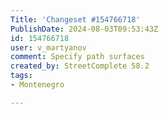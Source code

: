 ```yaml
---
Title: 'Changeset #154766718'
PublishDate: 2024-08-03T09:53:43Z
id: 154766718
user: v_martyanov
comment: Specify path surfaces
created_by: StreetComplete 58.2
tags:
- Montenegro

---
```

